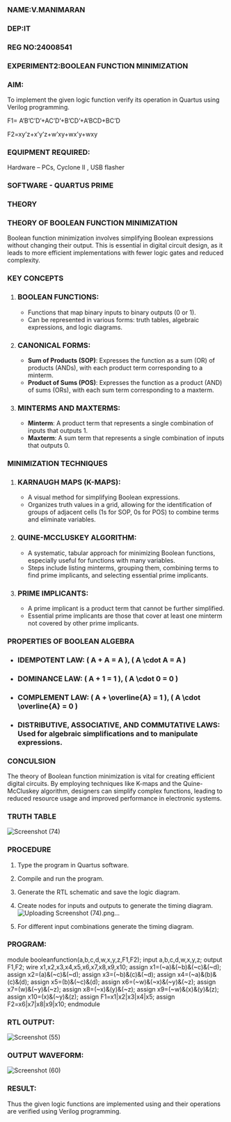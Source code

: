 ### NAME:V.MANIMARAN
### DEP:IT
### REG NO:24008541
### EXPERIMENT2:BOOLEAN FUNCTION MINIMIZATION
### AIM:

To implement the given logic function verify its operation in Quartus using Verilog programming.

F1= A’B’C’D’+AC’D’+B’CD’+A’BCD+BC’D 

F2=xy’z+x’y’z+w’xy+wx’y+wxy

### EQUIPMENT REQUIRED:

Hardware – PCs, Cyclone II , USB flasher

### SOFTWARE - QUARTUS PRIME

### THEORY
### THEORY OF BOOLEAN FUNCTION MINIMIZATION

Boolean function minimization involves simplifying Boolean expressions without changing their output. This is essential in digital circuit design, as it leads to more efficient implementations with fewer logic gates and reduced complexity.

### KEY CONCEPTS

1. ### BOOLEAN FUNCTIONS:
   - Functions that map binary inputs to binary outputs (0 or 1).
   - Can be represented in various forms: truth tables, algebraic expressions, and logic diagrams.

2. ### CANONICAL FORMS:
   - **Sum of Products (SOP)**: Expresses the function as a sum (OR) of products (ANDs), with each product term corresponding to a minterm.
   - **Product of Sums (POS)**: Expresses the function as a product (AND) of sums (ORs), with each sum term corresponding to a maxterm.

3. ### MINTERMS AND MAXTERMS:
   - **Minterm**: A product term that represents a single combination of inputs that outputs 1.
   - **Maxterm**: A sum term that represents a single combination of inputs that outputs 0.

### MINIMIZATION TECHNIQUES

1. ### KARNAUGH MAPS (K-MAPS):
   - A visual method for simplifying Boolean expressions.
   - Organizes truth values in a grid, allowing for the identification of groups of adjacent cells (1s for SOP, 0s for POS) to combine terms and eliminate variables.

2. ### QUINE-MCCLUSKEY ALGORITHM:
   - A systematic, tabular approach for minimizing Boolean functions, especially useful for functions with many variables.
   - Steps include listing minterms, grouping them, combining terms to find prime implicants, and selecting essential prime implicants.

3. ### PRIME IMPLICANTS:
   - A prime implicant is a product term that cannot be further simplified.
   - Essential prime implicants are those that cover at least one minterm not covered by other prime implicants.

### PROPERTIES OF BOOLEAN ALGEBRA

- ### IDEMPOTENT LAW: \( A + A = A \), \( A \cdot A = A \)
- ### DOMINANCE LAW: \( A + 1 = 1 \), \( A \cdot 0 = 0 \)
- ### COMPLEMENT LAW: \( A + \overline{A} = 1 \), \( A \cdot \overline{A} = 0 \)
- ### DISTRIBUTIVE, ASSOCIATIVE, AND COMMUTATIVE LAWS: Used for algebraic simplifications and to manipulate expressions.

### CONCULSION

The theory of Boolean function minimization is vital for creating efficient digital circuits. By employing techniques like K-maps and the Quine-McCluskey algorithm, designers can simplify complex functions, leading to reduced resource usage and improved performance in electronic systems.
### TRUTH TABLE
![Screenshot (74)](https://github.com/user-attachments/assets/613321a9-db96-45f6-ae00-4becd7a622ac)

### PROCEDURE

1.	Type the program in Quartus software.

2.	Compile and run the program.

3.	Generate the RTL schematic and save the logic diagram.

4.	Create nodes for inputs and outputs to generate the timing diagram.![Uploading Screenshot (74).png…]()


5.	For different input combinations generate the timing diagram.


### PROGRAM:

module booleanfunction(a,b,c,d,w,x,y,z,F1,F2);
input a,b,c,d,w,x,y,z;
output F1,F2;
wire x1,x2,x3,x4,x5,x6,x7,x8,x9,x10;
assign x1=(~a)&(~b)&(~c)&(~d);
assign x2=(a)&(~c)&(~d);
assign x3=(~b)&(c)&(~d);
assign x4=(~a)&(b)&(c)&(d);
assign x5=(b)&(~c)&(d);
assign x6=(~w)&(~x)&(~y)&(~z);
assign x7=(w)&(~y)&(~z);
assign x8=(~x)&(y)&(~z);
assign x9=(~w)&(x)&(y)&(z);
assign x10=(x)&(~y)&(z);
assign F1=x1|x2|x3|x4|x5;
assign F2=x6|x7|x8|x9|x10;
endmodule


### RTL OUTPUT:
![Screenshot (55)](https://github.com/user-attachments/assets/c2495f04-8a25-429d-858a-c632e6aeaaa8)


### OUTPUT WAVEFORM:
![Screenshot (60)](https://github.com/user-attachments/assets/1e51b948-05f3-4413-8927-1f9274bcd85d)


### RESULT:

Thus the given logic functions are implemented using and their operations are verified using Verilog programming.


